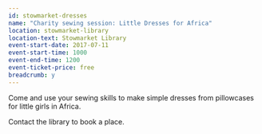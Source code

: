 ```yaml
---
id: stowmarket-dresses
name: "Charity sewing session: Little Dresses for Africa"
location: stowmarket-library
location-text: Stowmarket Library
event-start-date: 2017-07-11
event-start-time: 1000
event-end-time: 1200
event-ticket-price: free
breadcrumb: y
---
```


Come and use your sewing skills to make simple dresses from pillowcases for little girls in Africa.

Contact the library to book a place.

